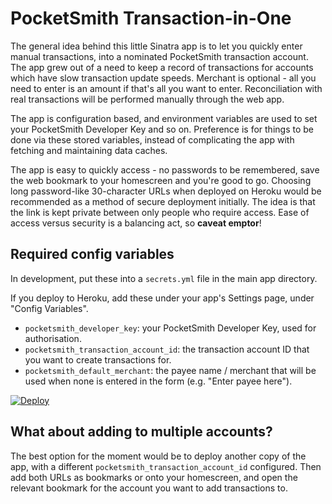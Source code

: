 # PocketSmith Transaction-in-One

The general idea behind this little Sinatra app is to let you quickly enter manual transactions, into a nominated PocketSmith transaction account. The app grew out of a need to keep a record of transactions for accounts which have slow transaction update speeds. Merchant is optional - all you need to enter is an amount if that's all you want to enter. Reconciliation with real transactions will be performed manually through the web app.

The app is configuration based, and environment variables are used to set your PocketSmith Developer Key and so on. Preference is for things to be done via these stored variables, instead of complicating the app with fetching and maintaining data caches.

The app is easy to quickly access - no passwords to be remembered, save the web bookmark to your homescreen and you're good to go. Choosing long password-like 30-character URLs when deployed on Heroku would be recommended as a method of secure deployment initially. The idea is that the link is kept private between only people who require access. Ease of access versus security is a balancing act, so **caveat emptor**!

## Required config variables

In development, put these into a `secrets.yml` file in the main app directory.

If you deploy to Heroku, add these under your app's Settings page, under "Config Variables".

- `pocketsmith_developer_key`: your PocketSmith Developer Key, used for authorisation.
- `pocketsmith_transaction_account_id`: the transaction account ID that you want to create transactions for.
- `pocketsmith_default_merchant`: the payee name / merchant that will be used when none is entered in the form (e.g. "Enter payee here").

[![Deploy](https://www.herokucdn.com/deploy/button.svg)](https://heroku.com/deploy)

## What about adding to multiple accounts?

The best option for the moment would be to deploy another copy of the app, with a different `pocketsmith_transaction_account_id` configured. Then add both URLs as bookmarks or onto your homescreen, and open the relevant bookmark for the account you want to add transactions to.
